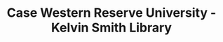 ---
layout: repo
title: "Case Western Reserve University - Kelvin Smith Library "
id: 357
permalink: repos/357/
---